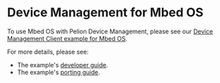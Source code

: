 <h1 id="device-management">Device Management for Mbed OS</h1>

To use Mbed OS with Pelion Device Management, please see our [Device Management Client example for Mbed OS](https://github.com/ARMmbed/mbed-os-example-pelion/blob/master/README.md).

For more details, please see: 

- The example's [developer guide](https://www.pelion.com/docs/device-management/current/connecting/tutorial-pelion-mbedos.html).
- The example's [porting guide](https://github.com/ARMmbed/mbed-os-example-pelion#porting-process-to-add-support-for-an-mbed-enabled-board).
